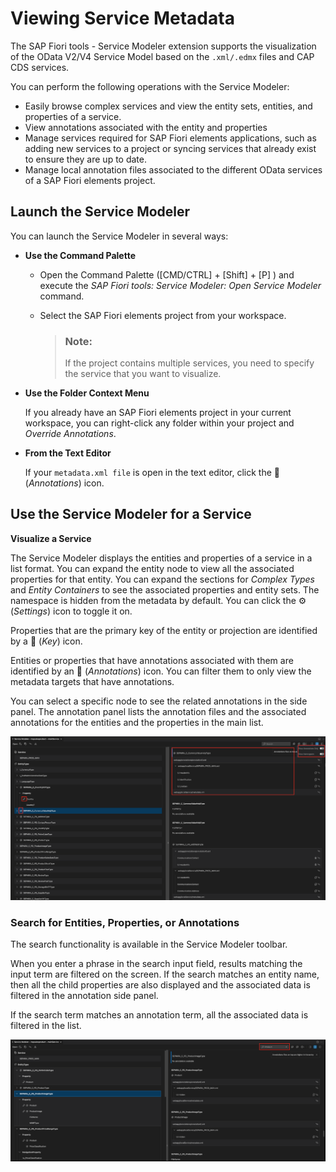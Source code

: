 <!-- loioe369c2c20c03458a92b24b9dcbcb470f -->

<link rel="stylesheet" type="text/css" href="../css/sap-icons.css"/>

# Viewing Service Metadata

The SAP Fiori tools - Service Modeler extension supports the visualization of the OData V2/V4 Service Model based on the `.xml/.edmx` files and CAP CDS services.

You can perform the following operations with the Service Modeler:

-   Easily browse complex services and view the entity sets, entities, and properties of a service.
-   View annotations associated with the entity and properties
-   Manage services required for SAP Fiori elements applications, such as adding new services to a project or syncing services that already exist to ensure they are up to date.
-   Manage local annotation files associated to the different OData services of a SAP Fiori elements project.



<a name="loioe369c2c20c03458a92b24b9dcbcb470f__section_uph_2rk_xlb"/>

## Launch the Service Modeler

You can launch the Service Modeler in several ways:

-   **Use the Command Palette**

    -   Open the Command Palette \([CMD/CTRL\] + [Shift\] + [P\] \) and execute the *SAP Fiori tools: Service Modeler: Open Service Modeler* command.
    -   Select the SAP Fiori elements project from your workspace.

        > ### Note:  
        > If the project contains multiple services, you need to specify the service that you want to visualize.


-   **Use the Folder Context Menu**

    If you already have an SAP Fiori elements project in your current workspace, you can right-click any folder within your project and *Override Annotations*.

-   **From the Text Editor**

    If your `metadata.xml file` is open in the text editor, click the <span class="SAP-icons-V5"></span> \(*Annotations*\) icon.




<a name="loioe369c2c20c03458a92b24b9dcbcb470f__section_e45_xjy_wlb"/>

## Use the Service Modeler for a Service

**Visualize a Service**

The Service Modeler displays the entities and properties of a service in a list format. You can expand the entity node to view all the associated properties for that entity. You can expand the sections for *Complex Types* and *Entity Containers* to see the associated properties and entity sets. The namespace is hidden from the metadata by default. You can click the :gear: \(*Settings*\) icon to toggle it on.

Properties that are the primary key of the entity or projection are identified by a :key: \(*Key*\) icon.

Entities or properties that have annotations associated with them are identified by an <span class="SAP-icons-V5"></span> \(*Annotations*\) icon. You can filter them to only view the metadata targets that have annotations.

You can select a specific node to see the related annotations in the side panel. The annotation panel lists the annotation files and the associated annotations for the entities and the properties in the main list.

![](images/Fiori_Tools_Service_Modeler_-_Toggle_Namespace_2864d9a.png)



### Search for Entities, Properties, or Annotations

The search functionality is available in the Service Modeler toolbar.

When you enter a phrase in the search input field, results matching the input term are filtered on the screen. If the search matches an entity name, then all the child properties are also displayed and the associated data is filtered in the annotation side panel.

If the search term matches an annotation term, all the associated data is filtered in the list.

![](images/Screenshot_Service_Modeler_Country_search_2b1e728.png)

